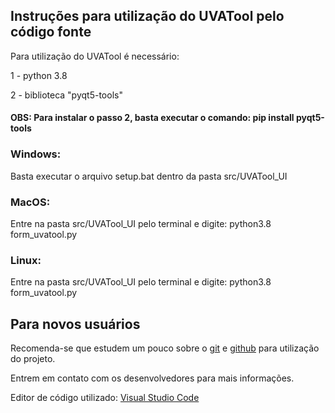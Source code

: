  ## Instruções para utilização do UVATool pelo código fonte

Para utilização do UVATool é necessário: 

1 - python 3.8 

2 - biblioteca "pyqt5-tools"

#### OBS: Para instalar o passo 2, basta executar o comando: pip install pyqt5-tools

### Windows:
 Basta executar o arquivo setup.bat dentro da pasta src/UVATool_UI

### MacOS: 
 Entre na pasta src/UVATool_UI pelo terminal e digite: python3.8 form_uvatool.py

### Linux: 
 Entre na pasta src/UVATool_UI pelo terminal e digite: python3.8 form_uvatool.py

## Para novos usuários

Recomenda-se que estudem um pouco sobre o <a href="https://pt.wikipedia.org/wiki/Git">git</a> e <a href="https://pt.wikipedia.org/wiki/GitHub">github</a> para utilização do projeto.

Entrem em contato com os desenvolvedores para mais informações.

Editor de código utilizado: <a href="https://code.visualstudio.com/download">Visual Studio Code</a>

<!-- Para iniciar os trabalhos é necessário a instalação do git no computador do usuário. Cada pasta conterá informações
sobre a utilização do sistema em cada área de desenvolvimento.

## O que é o git?

O git é um sistema de versionamento que utilizamos no UVATools para manter as alterações
feitas pelo sistema a medida que é desenvolvido. Segue algumas orientações para utilização do git
para novos usuários.  -->

<!-- ## Anotações git

### Adiciona todos os arquivos no git

git add .

### Para adicionar somente um arquivo o comando fica o seguinte

git add ARQUIVO

obs:o arquivo deve conter a extenção exemplo - arquivo.txt


### Adiciona um commit no branch master

git commit -m "COMENTÁRIO"


### Sincroniza os arquivos no github

git push


### Atualiza os arquivos locais

git pull


### Verifica commits pelo terminal

git log --oneline -->

